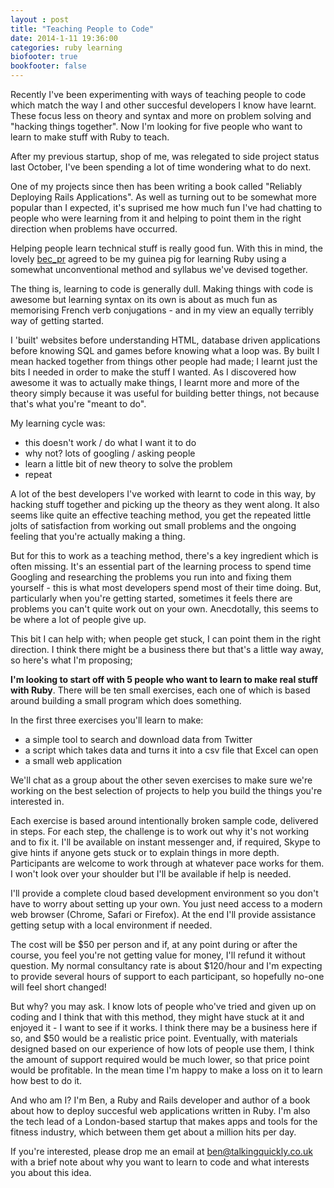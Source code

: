 ```yaml
---
layout : post
title: "Teaching People to Code"
date: 2014-1-11 19:36:00
categories: ruby learning
biofooter: true 
bookfooter: false
---
```

Recently I've been experimenting with ways of teaching people to code which match the way I and other succesful developers I know have learnt. These focus less on theory and syntax and more on problem solving and "hacking things together". Now I'm looking for five people who want to learn to make stuff with Ruby to teach.

After my previous startup, shop of me, was relegated to side project status last October, I've been spending a lot of time wondering what to do next.

 One of my projects since then has been writing a book called "Reliably Deploying Rails Applications". As well as turning out to be somewhat more popular than I expected, it's suprised me how much fun I've had chatting to people who were learning from it and helping to point them in the right direction when problems have occurred.

 Helping people learn technical stuff is really good fun. With this in
mind, the lovely <a href="http://www.twitter.com/bec_pr" target="_blank">bec_pr</a> agreed to be my guinea pig for learning Ruby using a somewhat unconventional method and syllabus we've devised together.

 The thing is, learning to code is generally dull. Making things with code is awesome but learning syntax on its own is about as much fun as memorising French verb conjugations - and in my view an equally terribly way of getting started.

 I 'built' websites before understanding HTML, database driven applications before knowing SQL and games before knowing what a loop was. By built I mean hacked together from things other people had made; I learnt just the bits I needed in order to make the stuff I wanted. As I discovered how awesome it was to actually make things, I learnt more and more of the theory simply because it was useful for building better things, not because that's what you're "meant to do". 

 My learning cycle was:
 
 * this doesn't work / do what I want it to do
 * why not? lots of googling / asking people
 * learn a little bit of new theory to solve the problem
 * repeat

A lot of the best developers I've worked with learnt to code in this way, by hacking stuff together and picking up the theory as they went along. It also seems like quite an effective teaching method, you get the repeated little jolts of satisfaction from working out small problems and the ongoing feeling that you're actually making a thing.

But for this to work as a teaching method, there's a key ingredient which is often missing. It's an essential part of the learning process to spend time Googling and researching the problems you run into and fixing them yourself - this is what most developers spend most of their time doing. But, particularly when you're getting started, sometimes it feels there are problems you can't quite work out on your own. Anecdotally, this seems to be where a lot of people give up.

This bit I can help with; when people get stuck, I can point them in the right direction. I think there might be a business there but that's a little way away, so here's what I'm proposing;

**I'm looking to start off with 5 people who want to learn to make real stuff with Ruby**. There will be ten small exercises, each one of which is based around building a small program which does something. 

In the first three exercises you'll learn to make:

* a simple tool to search and download data from Twitter
* a script which takes data and turns it into a csv file that Excel can open
* a small web application

We'll chat as a group about the other seven exercises to make sure we're working on the best selection of projects to help you build the things you're interested in.

Each exercise is based around intentionally broken sample code, delivered in steps. For each step, the challenge is to work out why it's not working and to fix it. I'll be available on instant messenger and, if required, Skype to give hints if anyone gets stuck or to explain things in more depth. Participants are welcome to work through at whatever pace works for them. I won't look over your shoulder but I'll be available if help is needed.

I'll provide a complete cloud based development environment so you don't have to worry about setting up your own. You just need access to a modern web browser (Chrome, Safari or Firefox). At the end I'll provide assistance getting setup with a local environment if needed.

The cost will be $50 per person and if, at any point during or after the course, you feel you're not getting value for money, I'll refund it without question. My normal consultancy rate is about $120/hour and I'm expecting to provide several hours of support to each participant, so hopefully no-one will feel short changed!

But why? you may ask. I know lots of people who've tried and given up on coding and I think that with this method, they might have stuck at it and enjoyed it - I want to see if it works. I think there may be a business here if so, and $50 would be a realistic price point. Eventually, with materials designed based on our experience of how lots of people use them, I think the amount of support required would be much lower, so that price point would be profitable. In the mean time I'm happy to make a loss on it to learn how best to do it.

And who am I? I'm Ben, a Ruby and Rails developer and author of a book about how to deploy succesful web applications written in Ruby. I'm also the tech lead of a London-based startup that makes apps and tools for the fitness industry, which between them get about a million hits per day.

If you're interested, please drop me an email at <a href="mailto:ben@talkingquickly.co.uk">ben@talkingquickly.co.uk</a> with a brief note about why you want to learn to code and what interests you about this idea.
